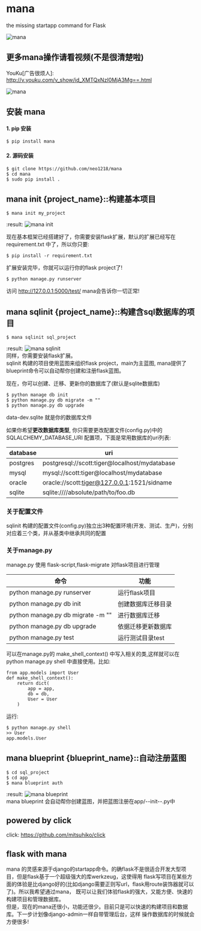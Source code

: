 mana
====

   the missing startapp command for Flask

![mana](http://7xj431.com1.z0.glb.clouddn.com/mana22.gif)

## 更多mana操作请看视频(不是很清楚啦)

YouKu[广告很烦人]: http://v.youku.com/v_show/id_XMTQxNzI0MjA3Mg==.html <br/>

![mana](https://raw.githubusercontent.com/neo1218/mana/master/artwork/images-2.jpeg)

## 安装 mana
#### 1. pip 安装

    $ pip install mana

#### 2. 源码安装

    $ git clone https://github.com/neo1218/mana
    $ cd mana
    $ sudo pip install .

## mana init {project_name}::构建基本项目

    $ mana init my_project

:result:
![mana init](http://7xj431.com1.z0.glb.clouddn.com/mana_init) <br/>

现在基本框架已经搭建好了，你需要安装flask扩展，默认的扩展已经写在
requirement.txt 中了，所以你只要:

    $ pip install -r requirement.txt

扩展安装完毕，你就可以运行你的flask project了!

    $ python manage.py runserver

访问 http://127.0.0.1:5000/test/ mana会告诉你一切正常!<br/>


## mana sqlinit {project_name}::构建含sql数据库的项目

    $ mana sqlinit sql_project

:result:
![mana sqlinit](http://7xj431.com1.z0.glb.clouddn.com/mana_sqlinit)<br/>
同样，你需要安装flask扩展。<br/>
sqlinit 构建的项目使用蓝图来组织flask
project，main为主蓝图, mana提供了blueprint命令可以自动帮你创建和注册flask蓝图。<br/>

现在，你可以创建、迁移、更新你的数据库了(默认是sqlite数据库)

    $ python manage db init
    $ python manage.py db migrate -m ""
    $ python manage.py db upgrade

data-dev.sqlite 就是你的数据库文件<br/>

如果你希望<strong>更改数据库类型</strong>, 你只需要更改配置文件(config.py)中的
SQLALCHEMY_DATABASE_URI 配置项，下面是常用数据库的uri列表:

| database | uri |
| ------------- |-------------|
| postgres |postgresql://scott:tiger@localhost/mydatabase|
| mysql |mysql://scott:tiger@localhost/mydatabase|
| oracle |oracle://scott:tiger@127.0.0.1:1521/sidname|
| sqlite |sqlite:////absolute/path/to/foo.db|

### 关于配置文件
sqlinit
构建的配置文件(config.py)独立出3种配置环境(开发、测试、生产)，分别对应着三个类，并从基类中继承共同的配置

### 关于manage.py
manage.py 使用 flask-script,flask-migrate 对flask项目进行管理

|命令|功能|
|------|-------|
|python manage.py runserver|运行flask项目|
|python manage.py db init|创建数据库迁移目录|
|python manage.py db migrate -m ""|进行数据库迁移|
|python manage.py db upgrade|依据迁移更新数据库|
|python manage.py test|运行测试目录test|

可以在manage.py的 make_shell_context() 中写入相关的类,这样就可以在 python
manage.py shell 中直接使用。比如:

    from app.models import User
    def make_shell_context():
        return dict(
            app = app,
            db = db,
            User = User
        )

运行:

    $ python manage.py shell
    >> User
    app.models.User

## mana blueprint {blueprint_name}::自动注册蓝图

    $ cd sql_project
    $ cd app
    $ mana blueprint auth

:result:
![mana blueprint](http://7xj431.com1.z0.glb.clouddn.com/mana_blueprint) <br/>
mana blueprint 会自动帮你创建蓝图，并把蓝图注册在app/--init--.py中

## powered by click
click: https://github.com/mitsuhiko/click

## flask with mana
mana
的灵感来源于django的startapp命令。的确flask不是很适合开发大型项目，但是flask基于一个超级强大的库werkzeug，这使得用
flask写项目在某些方面的体验是比django好的(比如django需要正则写url，flask用route装饰器就可以了)。所以我希望通过mana，
既可以让我们体验flask的强大，又能方便、快速的构建项目和管理数据库。<br/>
但是，现在的mana还很小，功能还很少。目前只是可以快速的构建项目和数据库。下一步计划像django-admin一样自带管理后台，这样
操作数据库的时候就会方便很多!<br/>
